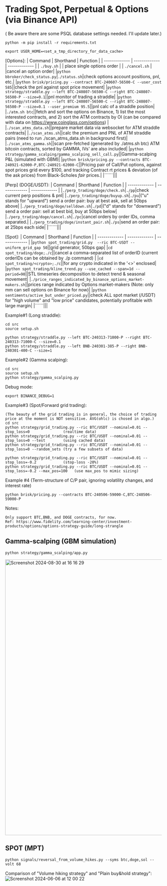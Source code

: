 # Trading Spot, Perpetual & Options (via Binance API)

( Be aware there are some PSQL database settings needed. I'll update later.)
```
python -m pip install -r requirements.txt

export USER_HOME=<set_a_tmp_directory_for_data_cache>
```

[Options]:
| Command  | Shorthand | Function |
| ------------- | ------------- | ------------- |
| ```./buy.sh```  |   | place single options order |
| ```./cancel.sh```  |  |cancel an option order|
|```python bbroker/check_status.py```|```./status.sh```|check options account positions, pnl, etc.|
|```python brisk/pricing.py --contract BTC-240607-56500-C --user_cost 585```||check the pnl against spot price movement|
|```python strategy/straddle.py --left BTC-240807-56500-C --right BTC-240807-56500-P --size=0.1```||pnl monitor of trading a straddle|
|```python strategy/straddle.py --left BTC-240807-56500-C --right BTC-240807-56500-P --size=0.1 --user_premium 95.5```||pnl calc of a straddle position|
|```./atm.sh btc```||fetch and sort the options on Binance, 1) list the most interested contracts, and 2) sort the ATM contracts by OI (can be compared with data on https://www.coinglass.com/options) |
|```./scan_atms_data.sh```||prepare market data via websocket for ATM straddle contracts|
|```./scan_atms.sh```||calc the premium and PNL of ATM straddle pairs (need to run ./scan_atms_data.sh in background first)|
|```./scan_atms_gamma.sh```||scan pre-fetched (generated by ./atms.sh btc) ATM bitcoin contracts, sorted by GAMMA, IVs' are also included|
|```python strategy/gamma_scalping/gamma_scalping_sell_call.py```||Gamma-scalping P&L (simulated with GBM)|
|```python brisk/pricing.py --contracts BTC-240921-62000-P,BTC-240921-62000-C```||Pricing pair of Call/Put options, against spot prices grid every $100, and tracking Contract rt prices & deviation (of the ask prices) from Black-Scholes *fair* prices.|
|``````|||

[Perp]  (DOGE/USDT):
| Command  | Shorthand | Function |
| ------------- | ------------- | ------------- |
|```./perp_trading/doge/check.sh```|```./pp```|check current perp positions & pnl|
|```./perp_trading/doge/buyup.sh```|```./pu```|("u" stands for "upward") send a order pair: buy at best ask, sell at 50bps above|
|```./perp_trading/doge/selldown.sh```|```./pd```|("d" stands for "downward") send a order pair: sell at best bid, buy at 50bps below|
|```./perp_trading/doge/cancel.sh```|```./pc```|cancel orders by order IDs, comma separated.|
|```./perp_trading/doge/instant_pair.sh```|```./ps```|send an order pair: at 25bps each side|
|``````|||

[Spot]:
| Command  | Shorthand | Function |
| ------------- | ------------- | ------------- |
|```python spot_trading/grid.py  --ric BTC-USDT --uniform_grid_gap 50```||grid generator, 50bps gap|
|```cd spot_trading/doge;./c```||cancel a comma-separated list of orderID (current orderIDs can be obtained by ./p command) |
|```cd spot_trading/<crypto>;./c```||for any crypto indicated in the '<>' enclosed|
|```python spot_trading/kline_trend.py --use_cached --span=1d --period=90```||STL timeseries decomposition to detect trend & seasonal movement|
|```./price_ranges_indicated_by_binance_options_market-makers.sh```||prices range indicated by Options market-makers (Note: only mm can sell options on Binance for now)|
|```python sentiments/active_but_under_priced.py```||check ALL spot market (/USDT) for "high volume" and "low price" candidates, potentially profitable with large margin|
|``````|||

Example#1 (Long straddle):

```
cd src
source setup.sh

python strategy/straddle.py --left BTC-240313-71000-P --right BTC-240313-71000-C --size=0.1
python strategy/straddle.py --left BNB-240301-385-P --right BNB-240301-400-C --size=1
```

Example#2 (Gamma scalping):
```
cd src
source setup.sh
python strategy/gamma_scalping.py 
```

Debug mode:
```
export BINANCE_DEBUG=1
```

Example#3 (Spot/Forward grid trading):
```
(The beauty of the grid trading is in general, the choice of trading price at the moment is NOT sensitive. AVG(ohlc) is chosed in algo.)
cd src
python strategy/grid_trading.py --ric BTC/USDT --nominal=0.01 --stop_loss=0               (realtime data)
python strategy/grid_trading.py --ric BTC/USDT --nominal=0.01 --stop_loss=0 --test        (using cached data)
python strategy/grid_trading.py --ric BTC/USDT --nominal=0.01 --stop_loss=0 --random_sets (try a few subsets of data)

python strategy/grid_trading.py --ric BTC/USDT --nominal=0.01 --stop_loss=-0.2            (stop-loss -20%)
python strategy/grid_trading.py --ric BTC/USDT --nominal=0.01 --stop_loss=-0.2 --max_pos=100   (use max_pos to mimic sizing)
```

Example #4 (Term-structure of C/P pair, ignoring volatility changes, and interest rate)
```
python brisk/pricing.py --contracts BTC-240506-59000-C,BTC-240506-59000-P
```

Notes:
```
Only support BTC,BNB, and DOGE contracts, for now.
Ref: https://www.fidelity.com/learning-center/investment-products/options/options-strategy-guide/long-strangle
```

## Gamma-scalping (GBM simulation)
```
python strategy/gamma_scalping/app.py
```
<img width="886" alt="Screenshot 2024-08-30 at 16 16 29" src="https://github.com/user-attachments/assets/b3261eec-cdca-4814-9108-7389e8370f47">


## SPOT (MPT)
```
python signals/reversal_from_volume_hikes.py --syms btc,doge,sol --volt 68
```
Comparison of "Volume hiking strategy" and "Plain buy&hold strategy":
![Screenshot 2024-06-06 at 12 00 22](https://github.com/aviatorBeijing/binance_options/assets/5878463/09cf9a0f-d916-448f-9c76-1a60296fdbcb)
